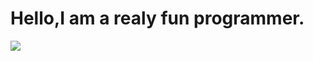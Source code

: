 <h1>Hello,I am a realy fun programmer.</h1>
<img src="https://github.com/user-attachments/assets/08a707bc-b70a-4f0d-994d-73be9d32ee7d">

